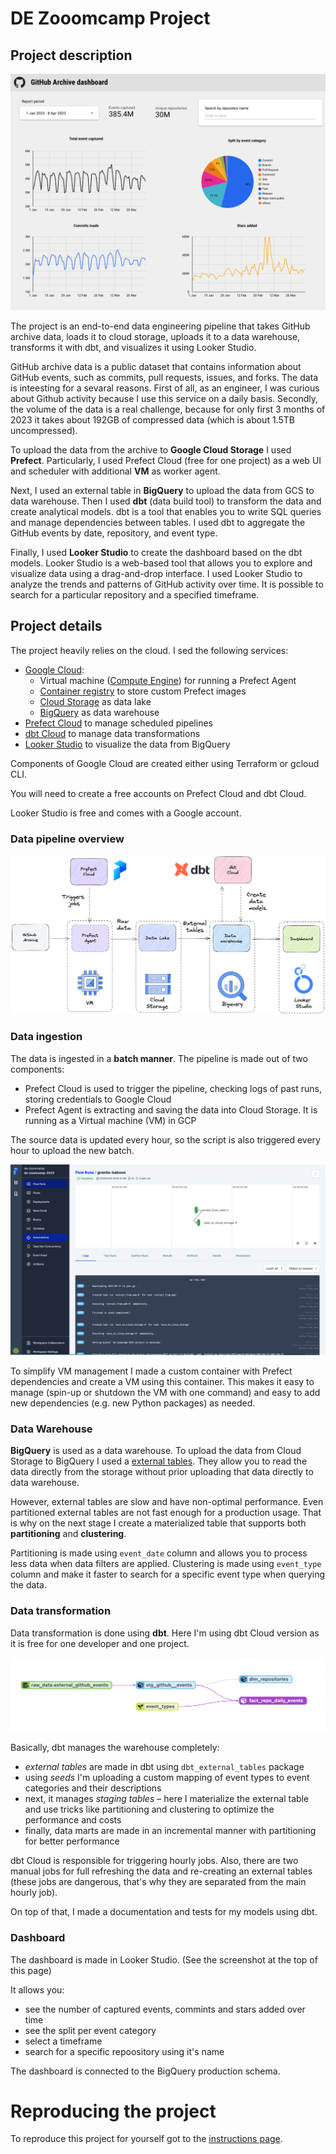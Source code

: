 # DE Zooomcamp Project

## Project description

![](./docs/dashboard.png)

The project is an end-to-end data engineering pipeline that takes GitHub archive data, loads it to cloud storage, uploads it to a data warehouse, transforms it with dbt, and visualizes it using Looker Studio.

GitHub archive data is a public dataset that contains information about GitHub events, such as commits, pull requests, issues, and forks. The data is inteesting for a sevaral reasons. First of all, as an engineer, I was curious about Github activity because I use this service on a daily basis. Secondly, the volume of the data is a real challenge, because for only first 3 months of 2023 it takes about 192GB of compressed data (which is about 1.5TB uncompressed).

To upload the data from the archive to **Google Cloud Storage** I used **Prefect**. Particularly, I used Prefect Cloud (free for one project) as a web UI and scheduler with additional **VM** as worker agent.

Next, I used an external table in **BigQuery** to upload the data from GCS to data warehouse. Then I used **dbt** (data build tool) to transform the data and create analytical models. dbt is a tool that enables you to write SQL queries and manage dependencies between tables. I used dbt to aggregate the GitHub events by date, repository, and event type.

Finally, I used **Looker Studio** to create the dashboard based on the dbt models. Looker Studio is a web-based tool that allows you to explore and visualize data using a drag-and-drop interface. I used Looker Studio to analyze the trends and patterns of GitHub activity over time. It is possible to search for a particular repository and a specified timeframe.

## Project details

The project heavily relies on the cloud. I sed the following services:

- [Google Cloud](https://cloud.google.com/):
    - Virtual machine ([Compute Engine](https://cloud.google.com/compute/)) for running a Prefect Agent
    - [Container registry](https://cloud.google.com/container-registry) to store custom Prefect images
    - [Cloud Storage](https://cloud.google.com/storage) as data lake
    - [BigQuery](https://cloud.google.com/bigquery) as data warehouse
- [Prefect Cloud](https://www.prefect.io/cloud/) to manage scheduled pipelines
- [dbt Cloud](https://www.getdbt.com/) to manage data transformations
- [Looker Studio](https://cloud.google.com/looker-studio) to visualize the data from BigQuery

Components of Google Cloud are created either using Terraform or gcloud CLI.

You will need to create a free accounts on Prefect Cloud and dbt Cloud.

Looker Studio is free and comes with a Google account.

### Data pipeline overview

![](./docs/project-structure.png)

### Data ingestion

The data is ingested in a **batch manner**. The pipeline is made out of two components:

- Prefect Cloud is used to trigger the pipeline, checking logs of past runs, storing credentials to Google Cloud
- Prefect Agent is extracting and saving the data into Cloud Storage. It is running as a Virtual machine (VM) in GCP

The source data is updated every hour, so the script is also triggered every hour to upload the new batch.

![](./docs/prefect-cloud.png)

To simplify VM management I made a custom container with Prefect dependencies and create a VM using this container. This makes it easy to manage (spin-up or shutdown the VM with one command) and easy to add new dependencies (e.g. new Python packages) as needed.

### Data Warehouse

**BigQuery** is used as a data warehouse. To upload the data from Cloud Storage to BigQuery I used a [external tables](https://cloud.google.com/bigquery/docs/external-tables). They allow you to read the data directly from the storage without prior uploading that data directly to data warehouse.

However, external tables are slow and have non-optimal performance. Even partitioned external tables are not fast enough for a production usage. That is why on the next stage I create a materialized table that supports both **partitioning** and **clustering**.

Partitioning is made using `event_date` column and allows you to process less data when data filters are applied. Clustering is made using `event_type` column and make it faster to search for a specific event type when querying the data.

### Data transformation

Data transformation is done using **dbt**. Here I'm using dbt Cloud version as it is free for one developer and one project.

![](./docs/dbt-graph.png)

Basically, dbt manages the warehouse completely:
- *external tables* are made in dbt using `dbt_external_tables` package
- using *seeds* I'm uploading a custom mapping of event types to event categories and their descriptions
- next, it manages *staging tables* – here I materialize the external table and use tricks like partitioning and clustering to optimize the performance and costs
- finally, data marts are made in an incremental manner with partitioning for better performance

dbt Cloud is responsible for triggering hourly jobs. Also, there are two manual jobs for full refreshing the data and re-creating an external tables (these jobs are dangerous, that's why they are separated from the main hourly job).

On top of that, I made a documentation and tests for my models using dbt.

### Dashboard

The dashboard is made in Looker Studio. (See the screenshot at the top of this page)

It allows you:
- see the number of captured events, commints and stars added over time
- see the split per event category
- select a timeframe
- search for a specific repoository using it's name

The dashboard is connected to the BigQuery production schema.

# Reproducing the project

To reproduce this project for yourself got to the [instructions page](./docs/readme.md).
